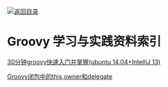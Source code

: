 [![返回目录](https://parg.co/UGo)](https://github.com/wxyyxc1992/Awesome-Reference) 
 
 
 
 
 


 


 


 




# Groovy 学习与实践资料索引
[30分钟groovy快速入门并掌握(ubuntu 14.04+IntelliJ 13)](http://www.cnblogs.com/amosli/p/3970810.html)


[Groovy闭包中的this,owner和delegate](http://yeziwang.iteye.com/blog/826918)

